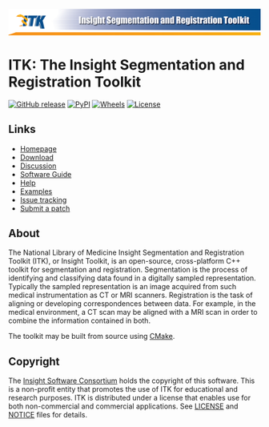 ![ITK - The Insight Toolkit](Documentation/Art/itkBannerSmall.png)

ITK: The Insight Segmentation and Registration Toolkit
======================================================

[![GitHub release](https://img.shields.io/github/release/InsightSoftwareConsortium/ITK.svg)](https://github.com/InsightSoftwareConsortium/ITK/releases/latest)
[![PyPI](https://img.shields.io/pypi/v/itk.svg)](https://pypi.python.org/pypi/itk)
[![Wheels](https://img.shields.io/pypi/wheel/itk.svg)](https://pypi.org/project/itk)
[![License](https://img.shields.io/badge/License-Apache%202.0-blue.svg)](https://github.com/InsightSoftwareConsortium/ITK/blob/master/LICENSE)


Links
-----

* [Homepage](https://itk.org)
* [Download](https://itk.org/ITK/resources/software.html)
* [Discussion](https://discourse.itk.org/)
* [Software Guide](https://itk.org/ITKSoftwareGuide/html/)
* [Help](https://itk.org/ITK/help/help.html)
* [Examples](https://itk.org/ITKExamples/)
* [Issue tracking](http://issues.itk.org/)
* [Submit a patch](CONTRIBUTING.md)


About
-----

The National Library of Medicine Insight Segmentation and Registration Toolkit
(ITK), or Insight Toolkit, is an open-source, cross-platform C++ toolkit for
segmentation and registration. Segmentation is the process of identifying and
classifying  data found in a digitally sampled representation. Typically the
sampled representation is an image acquired from such medical instrumentation
as CT or MRI scanners. Registration is the task of aligning or developing
correspondences between data. For example, in the medical environment, a
CT scan may be aligned with a MRI scan in order to combine the information
contained in both.

The toolkit may be built from source using [CMake](https://cmake.org).


Copyright
---------

The [Insight Software Consortium](http://www.insightsoftwareconsortium.org)
holds the copyright of this software. This is a non-profit entity that
promotes the use of ITK for educational and research purposes. ITK is
distributed under a license that enables use for both non-commercial and
commercial applications. See [LICENSE](https://github.com/InsightSoftwareConsortium/ITK/blob/master/LICENSE)
and [NOTICE](https://github.com/InsightSoftwareConsortium/ITK/blob/master/NOTICE)
files for details.
